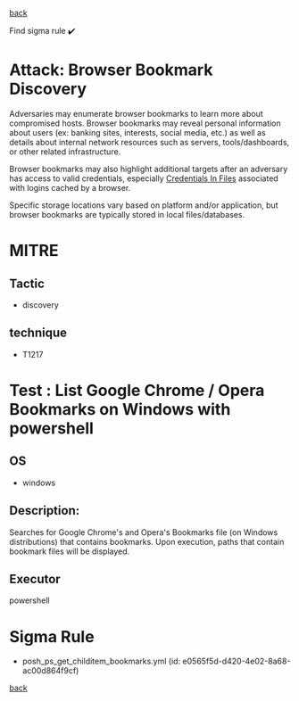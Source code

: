 
[back](../index.md)

Find sigma rule :heavy_check_mark: 

# Attack: Browser Bookmark Discovery 

Adversaries may enumerate browser bookmarks to learn more about compromised hosts. Browser bookmarks may reveal personal information about users (ex: banking sites, interests, social media, etc.) as well as details about internal network resources such as servers, tools/dashboards, or other related infrastructure.

Browser bookmarks may also highlight additional targets after an adversary has access to valid credentials, especially [Credentials In Files](https://attack.mitre.org/techniques/T1552/001) associated with logins cached by a browser.

Specific storage locations vary based on platform and/or application, but browser bookmarks are typically stored in local files/databases.

# MITRE
## Tactic
  - discovery


## technique
  - T1217


# Test : List Google Chrome / Opera Bookmarks on Windows with powershell
## OS
  - windows


## Description:
Searches for Google Chrome's and Opera's Bookmarks file (on Windows distributions) that contains bookmarks.
Upon execution, paths that contain bookmark files will be displayed.


## Executor
powershell

# Sigma Rule
 - posh_ps_get_childitem_bookmarks.yml (id: e0565f5d-d420-4e02-8a68-ac00d864f9cf)



[back](../index.md)
